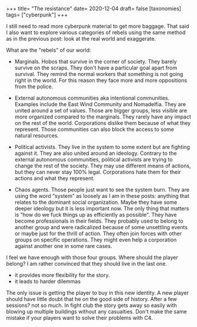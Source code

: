 +++
title= "The resistance"
date= 2020-12-04
draft= false
[taxonomies]
tags= ["cyberpunk"]
+++

I still need to read more cyberpunk material to get more baggage. That said I
also want to explore various categories of rebels using the same method as in
the previous post: look at the real world and exaggerate.

<!-- more -->

What are the "rebels" of our world:

- Marginals. Hobos that survive in the corner of society. They barely survive on
  the scraps. They don't have a particular goal apart from survival. They remind
  the normal workers that something is not going right in the world. For this
  reason they face more and more oppositions from the police.

- External autonomous communities aka intentional communities. Examples include
  the East Wind Community and Nomadelfia. They are united around a set of
  values. Those are bigger groups, less visible are more organized compared to
  the marginals. They rarely have any impact on the rest of the world.
  Corporations dislike them because of what they represent. Those communities
  can also block the access to some natural resources.

- Political activists. They live in the system to some extent but are fighting
  against it. They are also united around an ideology. Contrary to the external
  autonomous communities, political activists are trying to change the rest of
  the society. They may use different means of actions, but they can never stay
  100% legal. Corporations hate them for their actions and what they represent.

- Chaos agents. Those people just want to see the system burn. They are using
  the word "system" as loosely as I am in these posts: anything that relates to
  the dominant social organization. Maybe they have some deeper ideology but it
  is less important now. The only thing that matters is "how do we fuck things
  up as efficiently as possible". They have become professionals in their
  fields. They probably used to belong to another group and were radicalized
  because of some unsettling events or maybe just for the thrill of action. They
  often join forces with other groups on specific operations. They might even
  help a corporation against another one in some rare cases.

I feel we have enough with those four groups. Where should the player belong? I
am rather convinced that they should live in the last one.

- it provides more flexibility for the story.
- it leads to harder dilemmas

The only issue is getting the player to buy in this new identity. A new player
should have little doubt that he on the good side of history. After a few
sessions? not so much. In fight club the story gets away so easily with blowing
up multiple buildings without any casualties. Don't make the same mistake if
your players want to solve their problems with C4.

